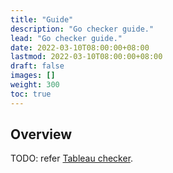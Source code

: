 ```yaml
---
title: "Guide"
description: "Go checker guide."
lead: "Go checker guide."
date: 2022-03-10T08:00:00+08:00
lastmod: 2022-03-10T08:00:00+08:00
draft: false
images: []
weight: 300
toc: true
---
```


## Overview

TODO: refer [Tableau checker](https://github.com/tableauio/checker).
